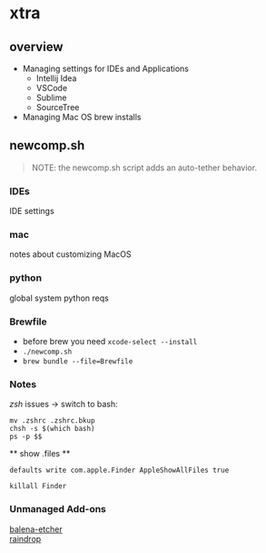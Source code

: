 # xtra

## overview

- Managing settings for IDEs and Applications
  - Intellij Idea
  - VSCode
  - Sublime
  - SourceTree
- Managing Mac OS brew installs

## newcomp.sh

>NOTE: the newcomp.sh script adds an auto-tether behavior. 

### IDEs

IDE settings

### mac

notes about customizing MacOS

### python

global system python reqs

### Brewfile

- before brew you need `xcode-select --install`
- `./newcomp.sh`
- `brew bundle --file=Brewfile`

### Notes

*zsh* issues -> switch to bash:

```
mv .zshrc .zshrc.bkup
chsh -s $(which bash)
ps -p $$
```

** show .files **
```
defaults write com.apple.Finder AppleShowAllFiles true
```

```
killall Finder
```

### Unmanaged Add-ons

[balena-etcher](https://etcher.balena.io/#download-etcher)  
[raindrop](https://raindrop.io/download)



